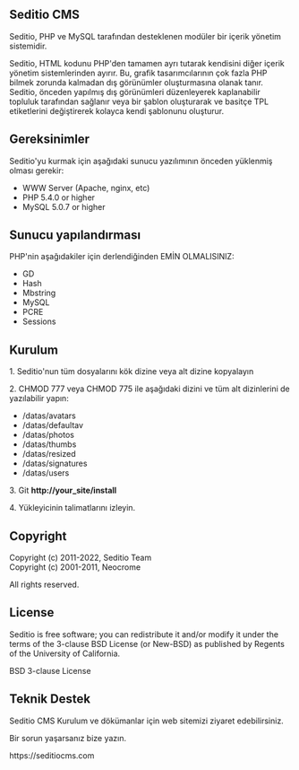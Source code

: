 <h2>Seditio CMS</h2>

Seditio, PHP ve MySQL tarafından desteklenen modüler bir içerik yönetim sistemidir.

Seditio, HTML kodunu PHP'den tamamen ayrı tutarak kendisini diğer içerik yönetim sistemlerinden ayırır.
Bu, grafik tasarımcılarının çok fazla PHP bilmek zorunda kalmadan dış görünümler oluşturmasına olanak tanır. Seditio, önceden yapılmış dış görünümleri düzenleyerek kaplanabilir
topluluk tarafından sağlanır veya bir şablon oluşturarak ve basitçe TPL etiketlerini değiştirerek kolayca kendi şablonunu oluşturur.

<h2>Gereksinimler</h2>

Seditio'yu kurmak için aşağıdaki sunucu yazılımının önceden yüklenmiş olması gerekir:

<ul>
<li>WWW Server (Apache, nginx, etc)</li>
<li>PHP 5.4.0 or higher</li>
<li>MySQL 5.0.7 or higher</li>
</ul>

<h2>Sunucu yapılandırması</h2>

<p>PHP'nin aşağıdakiler için derlendiğinden EMİN OLMALISINIZ:</p>

<ul>
<li>GD</li>
<li>Hash</li>
<li>Mbstring</li>
<li>MySQL</li>
<li>PCRE</li>
<li>Sessions</li>
</ul>

<h2>Kurulum</h2>

<p>1. Seditio'nun tüm dosyalarını kök dizine veya alt dizine kopyalayın</p>

<p>2. CHMOD 777 veya CHMOD 775 ile aşağıdaki dizini ve tüm alt dizinlerini de yazılabilir yapın:</p>

<ul>
<li>/datas/avatars</li>
<li>/datas/defaultav</li>
<li>/datas/photos</li>
<li>/datas/thumbs</li>
<li>/datas/resized</li>
<li>/datas/signatures</li>
<li>/datas/users</li>
</ul>

<p>3. Git <strong>http://your_site/install</strong></p>

<p>4. Yükleyicinin talimatlarını izleyin.</p>

<h2>Copyright</h2>

<p>Copyright (c) 2011-2022, Seditio Team<br />
Copyright (c) 2001-2011, Neocrome</p>

<p>All rights reserved.</p>

<h2>License</h2>

<p>Seditio is free software; you can redistribute it and/or modify it under the terms of the 3-clause BSD License (or New-BSD) 
as published by Regents of the University of California.</p>

<p>BSD 3-clause License</p>

<h2>Teknik Destek</h2>

<p>Seditio CMS Kurulum ve dökümanlar için web sitemizi ziyaret edebilirsiniz.</p>
<p>Bir sorun yaşarsanız bize yazın.</p>
<p>https://seditiocms.com</p>